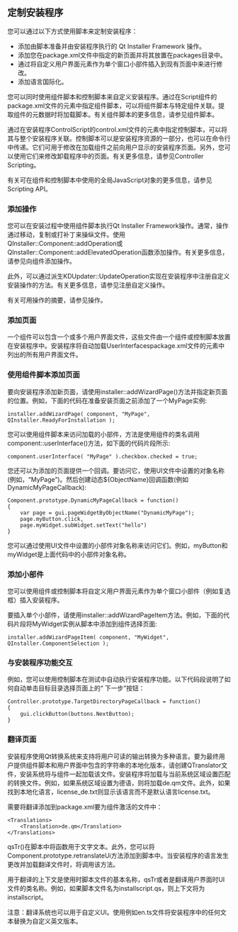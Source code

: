 ## 定制安装程序

您可以通过以下方式使用脚本来定制安装程序：

* 添加由脚本准备并由安装程序执行的 Qt Installer Framework 操作。
* 添加您在package.xml文件中指定的新页面并将其放置在packages目录中。
* 通过将自定义用户界面元素作为单个窗口小部件插入到现有页面中来进行修改。
* 添加语言国际化。

您可以同时使用组件脚本和控制脚本来自定义安装程序。通过在Script组件的package.xml文件的元素中指定组件脚本，可以将组件脚本与特定组件关联。提取组件的元数据时将加载脚本。有关组件脚本的更多信息，请参见组件脚本。

通过在安装程序ControlScript的control.xml文件的元素中指定控制脚本，可以将其与整个安装程序关联。控制脚本可以是安装程序资源的一部分，也可以在命令行中传递。它们可用于修改在加载组件之前向用户显示的安装程序页面。另外，您可以使用它们来修改卸载程序中的页面。有关更多信息，请参见Controller Scripting。

有关可在组件和控制脚本中使用的全局JavaScript对象的更多信息，请参见Scripting API。

### 添加操作

您可以在安装过程中使用组件脚本执行Qt Installer Framework操作。通常，操作通过移动，复制或打补丁来操纵文件。使用QInstaller::Component::addOperation或QInstaller::Component::addElevatedOperation函数添加操作。有关更多信息，请参见向组件添加操作。

此外，可以通过派生KDUpdater::UpdateOperation实现在安装程序中注册自定义安装操作的方法。有关更多信息，请参见注册自定义操作。

有关可用操作的摘要，请参见操作。


### 添加页面

一个组件可以包含一个或多个用户界面文件，这些文件由一个组件或控制脚本放置在安装程序中。安装程序将自动加载UserInterfacespackage.xml文件的元素中列出的所有用户界面文件。

### 使用组件脚本添加页面

要向安装程序添加新页面，请使用installer::addWizardPage()方法并指定新页面的位置。例如，下面的代码在准备安装页面之前添加了一个MyPage实例:

```
installer.addWizardPage( component, "MyPage", QInstaller.ReadyForInstallation );
```

您可以使用组件脚本来访问加载的小部件，方法是使用组件的类名调用component::userInterface()方法，如下面的代码片段所示:

```
component.userInterface( "MyPage" ).checkbox.checked = true;
```

您还可以为添加的页面提供一个回调。要访问它，使用UI文件中设置的对象名称(例如，“MyPage”)。然后创建动态${ObjectName}回调函数(例如DynamicMyPageCallback):

```
Component.prototype.DynamicMyPageCallback = function()
{
    var page = gui.pageWidgetByObjectName("DynamicMyPage");
    page.myButton.click,
    page.myWidget.subWidget.setText("hello")
}
```

您可以通过使用UI文件中设置的小部件对象名称来访问它们。例如，myButton和myWidget是上面代码中的小部件对象名称。

### 添加小部件

您可以使用组件或控制脚本将自定义用户界面元素作为单个窗口小部件（例如复选框）插入安装程序。

要插入单个小部件，请使用installer::addWizardPageItem方法。例如，下面的代码片段将MyWidget实例从脚本中添加到组件选择页面:

```
installer.addWizardPageItem( component, "MyWidget", QInstaller.ComponentSelection );
```

### 与安装程序功能交互

例如，您可以使用控制脚本在测试中自动执行安装程序功能。以下代码段说明了如何自动单击目标目录选择页面上的“ 下一步”按钮：

```
Controller.prototype.TargetDirectoryPageCallback = function()
{
    gui.clickButton(buttons.NextButton);
}
```

### 翻译页面

安装程序使用Qt转换系统来支持将用户可读的输出转换为多种语言。要为最终用户提供组件脚本和用户界面中包含的字符串的本地化版本，请创建QTranslator文件，安装系统将与组件一起加载该文件。安装程序将加载与当前系统区域设置匹配的转换文件。例如，如果系统区域设置为德语，则将加载de.qm文件。此外，如果找到本地化语言，license_de.txt则显示该语言而不是默认语言license.txt。

需要将翻译添加到package.xml要为组件激活的文件中：


```
<Translations>
    <Translation>de.qm</Translation>
</Translations>
```

qsTr()在脚本中将函数用于文字文本。此外，您可以将Component.prototype.retranslateUi方法添加到脚本中。当安装程序的语言发生更改并加载翻译文件时，将调用该方法。

用于翻译的上下文是使用时脚本文件的基本名称，qsTr或者是翻译用户界面时UI文件的类名称。例如，如果脚本文件名为installscript.qs，则上下文将为installscript。

注意：翻译系统也可以用于自定义UI。使用例如en.ts文件将安装程序中的任何文本替换为自定义英文版本。